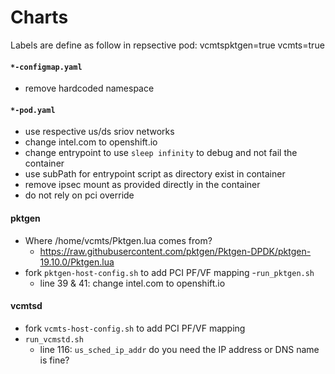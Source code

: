 # Charts
Labels are define as follow in repsective pod:
    vcmtspktgen=true
    vcmts=true

#### `*-configmap.yaml`
- remove hardcoded namespace

#### `*-pod.yaml`
- use respective us/ds sriov networks
- change intel.com to openshift.io
- change entrypoint to use `sleep infinity` to debug and not fail the container
- use subPath for entrypoint script as directory exist in container
- remove ipsec mount as provided directly in the container
- do not rely on pci override

#### pktgen
- Where /home/vcmts/Pktgen.lua comes from?
    - https://raw.githubusercontent.com/pktgen/Pktgen-DPDK/pktgen-19.10.0/Pktgen.lua
- fork `pktgen-host-config.sh` to add PCI PF/VF mapping
-`run_pktgen.sh`
    - line 39 & 41: change intel.com to openshift.io

#### vcmtsd
- fork `vcmts-host-config.sh` to add PCI PF/VF mapping
- `run_vcmstd.sh`
    - line 116: `us_sched_ip_addr` do you need the IP address or DNS name is fine?